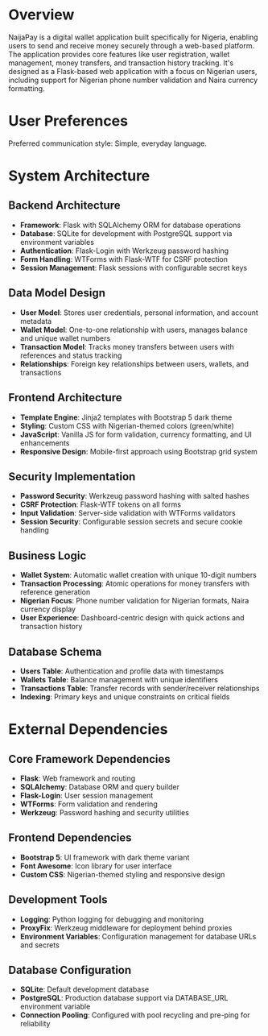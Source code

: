 # Overview

NaijaPay is a digital wallet application built specifically for Nigeria, enabling users to send and receive money securely through a web-based platform. The application provides core features like user registration, wallet management, money transfers, and transaction history tracking. It's designed as a Flask-based web application with a focus on Nigerian users, including support for Nigerian phone number validation and Naira currency formatting.

# User Preferences

Preferred communication style: Simple, everyday language.

# System Architecture

## Backend Architecture
- **Framework**: Flask with SQLAlchemy ORM for database operations
- **Database**: SQLite for development with PostgreSQL support via environment variables
- **Authentication**: Flask-Login with Werkzeug password hashing
- **Form Handling**: WTForms with Flask-WTF for CSRF protection
- **Session Management**: Flask sessions with configurable secret keys

## Data Model Design
- **User Model**: Stores user credentials, personal information, and account metadata
- **Wallet Model**: One-to-one relationship with users, manages balance and unique wallet numbers
- **Transaction Model**: Tracks money transfers between users with references and status tracking
- **Relationships**: Foreign key relationships between users, wallets, and transactions

## Frontend Architecture
- **Template Engine**: Jinja2 templates with Bootstrap 5 dark theme
- **Styling**: Custom CSS with Nigerian-themed colors (green/white)
- **JavaScript**: Vanilla JS for form validation, currency formatting, and UI enhancements
- **Responsive Design**: Mobile-first approach using Bootstrap grid system

## Security Implementation
- **Password Security**: Werkzeug password hashing with salted hashes
- **CSRF Protection**: Flask-WTF tokens on all forms
- **Input Validation**: Server-side validation with WTForms validators
- **Session Security**: Configurable session secrets and secure cookie handling

## Business Logic
- **Wallet System**: Automatic wallet creation with unique 10-digit numbers
- **Transaction Processing**: Atomic operations for money transfers with reference generation
- **Nigerian Focus**: Phone number validation for Nigerian formats, Naira currency display
- **User Experience**: Dashboard-centric design with quick actions and transaction history

## Database Schema
- **Users Table**: Authentication and profile data with timestamps
- **Wallets Table**: Balance management with unique identifiers
- **Transactions Table**: Transfer records with sender/receiver relationships
- **Indexing**: Primary keys and unique constraints on critical fields

# External Dependencies

## Core Framework Dependencies
- **Flask**: Web framework and routing
- **SQLAlchemy**: Database ORM and query builder
- **Flask-Login**: User session management
- **WTForms**: Form validation and rendering
- **Werkzeug**: Password hashing and security utilities

## Frontend Dependencies
- **Bootstrap 5**: UI framework with dark theme variant
- **Font Awesome**: Icon library for user interface
- **Custom CSS**: Nigerian-themed styling and responsive design

## Development Tools
- **Logging**: Python logging for debugging and monitoring
- **ProxyFix**: Werkzeug middleware for deployment behind proxies
- **Environment Variables**: Configuration management for database URLs and secrets

## Database Configuration
- **SQLite**: Default development database
- **PostgreSQL**: Production database support via DATABASE_URL environment variable
- **Connection Pooling**: Configured with pool recycling and pre-ping for reliability
